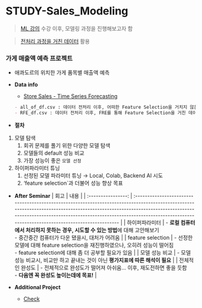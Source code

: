 # STUDY-Sales_Modeling

> [ML 강의](https://github.com/Chaewon-Leee/TIL/tree/main/ML) 수강 이후, 모델링 과정을 진행해보고자 함

> [전처리 과정을 거친 데이터](https://github.com/Chaewon-Leee/STUDY-Sales_Feature_Engineering) 활용

### 가게 매출액 예측 프로젝트

- 애콰도르의 위치한 가게 품목별 매출액 예측

- **Data info**

  - [Store Sales - Time Series Forecasting](https://www.kaggle.com/competitions/store-sales-time-series-forecasting/submissions)

  ```markdown
  - all_of_df.csv : 데이터 전처리 이후, 어떠한 Feature Selection을 거치지 않은 데이터
  - RFE_df.csv : 데이터 전처리 이후, FRE를 통해 Feature Selection을 거친 데이터
  ```

- **절차**

1.  모델 탐색
    1. 회귀 문제를 풀기 위한 다양한 모델 탐색
    2. 모델들의 default 성능 비교
    3. 가장 성능이 좋은 `모델 선정`
2.  하이퍼파라미터 튜닝
    1. 선정된 모델 파라미터 튜닝 → Local, Colab, Backend AI 시도
    2. ‘feature selection`과 더불어 성능 향상 목표

- **After Seminar**
  | 회고 | 내용 |
  | :----------------: | :------------------------------------------------------------------------------------------------------------------------------------------------------------------------------------------------------------------------------------------------------------------------------------------------- |
  | 하이퍼파라미터 | - **로컬 컴퓨터에서 처리하지 못하는 경우, 시도할 수 있는 방법**에 대해 고안해보기 <br>- 중간중간 컴퓨터가 다운 됐을시, 대처가 어려움 |
  | feature selection | - 선정한 모델에 대해 feature selection을 재진행하였으나, 오히려 성능이 떨어짐 <br>- feature selection에 대해 좀 더 공부할 필요가 있음 |
  | 모델 성능 비교 | - 모델 성능 비교시, 비교만 하고 끝내는 것이 아닌 **평가지표에 따른 해석이 필요** |
  | 전체적인 완성도 | - 전체적으로 완성도가 떨어져 아쉬움… 이후, 재도전하면 좋을 듯함 <br>- **다음엔 꼭 완성도 높이는데에 목표!** |

- **Additional Project**
  - [Check](https://github.com/Chaewon-Leee/TIL/tree/main/ML)
